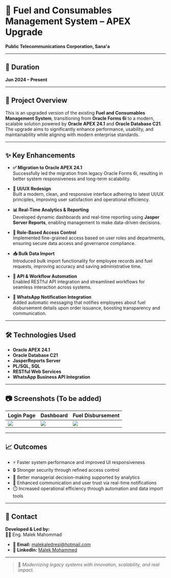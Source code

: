 # 🔧 Fuel and Consumables Management System – APEX Upgrade  
**Public Telecommunications Corporation, Sana'a**

---

## 📅 Duration  
**Jun 2024 – Present**

---

## 🚀 Project Overview

This is an upgraded version of the existing **Fuel and Consumables Management System**, transitioning from **Oracle Forms 6i** to a modern, scalable solution powered by **Oracle APEX 24.1** and **Oracle Database C21**. The upgrade aims to significantly enhance performance, usability, and maintainability while aligning with modern enterprise standards.

---

## ✨ Key Enhancements

- **✅ Migration to Oracle APEX 24.1**  
  Successfully led the migration from legacy Oracle Forms 6i, resulting in better system responsiveness and long-term scalability.

- **🎨 UI/UX Redesign**  
  Built a modern, clean, and responsive interface adhering to latest UI/UX principles, improving user satisfaction and operational efficiency.

- **📊 Real-Time Analytics & Reporting**  
  Developed dynamic dashboards and real-time reporting using **Jasper Server Reports**, enabling management to make data-driven decisions.

- **🔐 Role-Based Access Control**  
  Implemented fine-grained access based on user roles and departments, ensuring secure data access and governance compliance.

- **📥 Bulk Data Import**  
  Introduced bulk import functionality for employee records and fuel requests, improving accuracy and saving administrative time.

- **🔗 API & Workflow Automation**  
  Enabled RESTful API integration and streamlined workflows for seamless interaction across systems.

- **📱 WhatsApp Notification Integration**  
  Added automatic messaging that notifies employees about fuel disbursement details upon order issuance, boosting transparency and communication.

---

## 🛠️ Technologies Used

- **Oracle APEX 24.1**  
- **Oracle Database C21**  
- **JasperReports Server**  
- **PL/SQL, SQL**  
- **RESTful Web Services**  
- **WhatsApp Business API Integration**

---

## 📷 Screenshots (To be added)

| Login Page | Dashboard | Fuel Disbursement |
|------------|-----------|-------------------|
| ![](screenshots/login.png) | ![](screenshots/dashboard.png) | ![](screenshots/disbursement.png) |

---

## 📈 Outcomes

- ⚡ Faster system performance and improved UI responsiveness  
- 🔒 Stronger security through refined access control  
- 🧠 Better managerial decision-making supported by analytics  
- 🤝 Enhanced communication and user trust via real-time notifications  
- ⏱️ Increased operational efficiency through automation and data import tools  

---

## 📩 Contact

**Developed & Led by:**  
👨‍💻 Eng. Malek Mahommad  
- 📧 **Email:** malekaledresi@hotmail.com  
- 🔗 **LinkedIn:** [Malek Mohammed](https://www.linkedin.com/in/malek-mohammed-0a487720b)

---

> 🧱 *Modernizing legacy systems with innovation, scalability, and real impact.*
